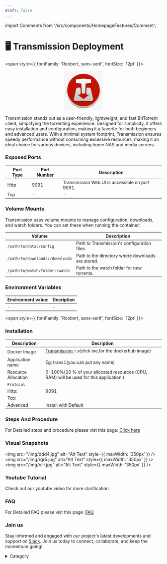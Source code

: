 ```yaml
---
draft: false
---
```

import Comments from '/src/components/HomepageFeatures/Comment';






# 🖥 Transmission Deployment

<span style={{ fontFamily: 'Roobert, sans-serif', fontSize: '12pt' }}>

<p align="center">
  <img src="/img/olk.jpg" alt="Alt Text" width="25%"/>
</p> 

Transmission stands out as a user-friendly, lightweight, and fast BitTorrent client, simplifying the torrenting experience. Designed for simplicity, it offers easy installation and configuration, making it a favorite for both beginners and advanced users. With a minimal system footprint, Transmission ensures speedy performance without consuming excessive resources, making it an ideal choice for various devices, including home NAS and media servers.

### Exposed Ports

| Port Type | Port Number | Description                               |
| --------- | ----------- | ----------------------------------------- |
| Http      | 9091        | Transmission Web UI is accessible on port 9091. |
| Tcp       | -           | -             |

### Volume Mounts

Transmission uses volume mounts to manage configuration, downloads, and watch folders. You can set these when running the container:

| Volume                          | Description                                        |
| ------------------------------- | -------------------------------------------------- |
| `/path/to/data:/config`          | Path to Transmission's configuration files.        |
| `/path/to/downloads:/downloads`  | Path to the directory where downloads are stored.  |
| `/path/to/watch/folder:/watch`   | Path to the watch folder for new torrents.         |


### Environment Variables


|   **Environment value:**          | Decription                                                                                                               | 
| --------------------- | ------                                                                                                                   | 
|-       |  -                              |

</span>


<span style={{ fontFamily: 'Roobert, sans-serif', fontSize: '12pt' }}>

### Installation

|  Description          | Decription                                                                                                               | 
| --------------------- | ------                                                                                                                   | 
| Docker Image          |   [Transmission ](https://hub.docker.com/r/linuxserver/transmission)👈(click me,for the dockerhub image)                                   |
| Application name      |  Eg: trans1(you can put any name)                                                                                        | 
| Resource Allocation   |  0-100%(10 % of your allocated resources (CPU, RAM) will be used for this application.)                                  | 
| `Protocol`            |                                                                                                                          | 
|  Http:                |     9091                                                                                                                    |
|  Tcp:                 |                                                                                                                        | 
|    Advanced           |    Install with Default                                                                                                  |



### Steps And Procedure

For Detailed steps and procedure please vist this page: [Click here](https://techscaleinfinite.github.io/introduction/cloud-float/Steps%20and%20procedure)


### Visual Snapshots

<img src="/img/ddd4.jpg" alt="Alt Text" style={{ maxWidth: '350px' }} /> <img src="/img/rgr5.jpg" alt="Alt Text" style={{ maxWidth: '350px' }} /> <img src="/img/oiir.jpg" alt="Alt Text" style={{ maxWidth: '350px' }} />



### Youtube Tutorial&#x20;

Check out our youtube video for more clarification.



### FAQ

For Detailed FAQ please vist this page: [FAQ](https://techscaleinfinite.github.io/FAQ)

### Join us

Stay informed and engaged with our project's latest developments and support on [Slack](https://app.slack.com/client/T04QS32JX6E/C04QKEWE146). Join us today to connect, collaborate, and keep the momentum going!&#x20;

<details>

<summary>Category</summary>

Kubernetes, cloud computing, DevOps, cloud services, hosting platform, container orchestration, cloud infrastructure, cloud deployment, cloud management, cloud technology, cloud solutions, transmission

</details>

</span>

<Comments />